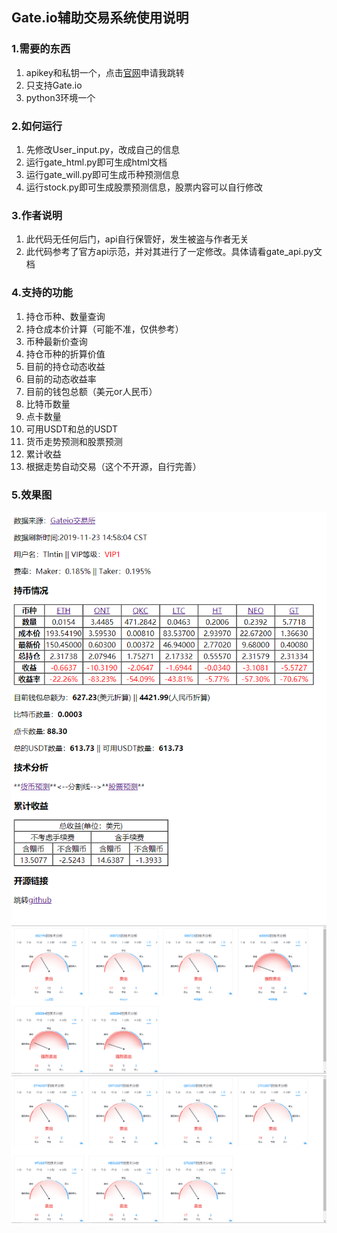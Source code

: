 ## Gate.io辅助交易系统使用说明
### 1.需要的东西
1. apikey和私钥一个，点击[官网](https://www.gateio.life)申请我跳转
2. 只支持Gate.io
3. python3环境一个
### 2.如何运行
1. 先修改User_input.py，改成自己的信息
2. 运行gate_html.py即可生成html文档
3. 运行gate_will.py即可生成币种预测信息
4. 运行stock.py即可生成股票预测信息，股票内容可以自行修改
### 3.作者说明
1. 此代码无任何后门，api自行保管好，发生被盗与作者无关
2. 此代码参考了官方api示范，并对其进行了一定修改。具体请看gate_api.py文档
### 4.支持的功能
1. 持仓币种、数量查询
2. 持仓成本价计算（可能不准，仅供参考）
3. 币种最新价查询
4. 持仓币种的折算价值
5. 目前的持仓动态收益
6. 目前的动态收益率
7. 目前的钱包总额（美元or人民币）
8. 比特币数量
9. 点卡数量
10. 可用USDT和总的USDT
11. 货币走势预测和股票预测
12. 累计收益
13. 根据走势自动交易（这个不开源，自行完善）
### 5.效果图
![](https://github.com/Tlntin/Gateio-/blob/master/png/001.png)
![](https://github.com/Tlntin/Gateio-/blob/master/png/002.png)  
![](https://github.com/Tlntin/Gateio-/blob/master/png/003.png) 